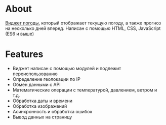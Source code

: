 # About

[Виджет погоды](https://arqu33n.github.io/weatherWidget/), который отображает текущую погоду, а также прогноз на несколько дней вперед. Написан с помощью HTML, CSS, JavaScript (ES6 и выше)

# Features

- Виджет написан с помощью модулей и подлежит переиспользованию
- Определение геолокации по IP
- Обмен данными с API
- Математические операции с температурой, давлением, ветром и т.д.
- Обработка даты и времени
- Обработка изображений
- Асинхронность и обработка ошибок
- Вывод данных на страницу
